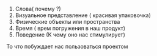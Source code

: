 1. Слова( почему ?)
2. Визуальное представление ( красивая упаковочка)
3. Физические объекты или пространства
4. Время ( врем погружения в наш продукт)
5. Поведение (К чему оно нас стимулирует)

То что побуждает нас пользоваться проектом 
